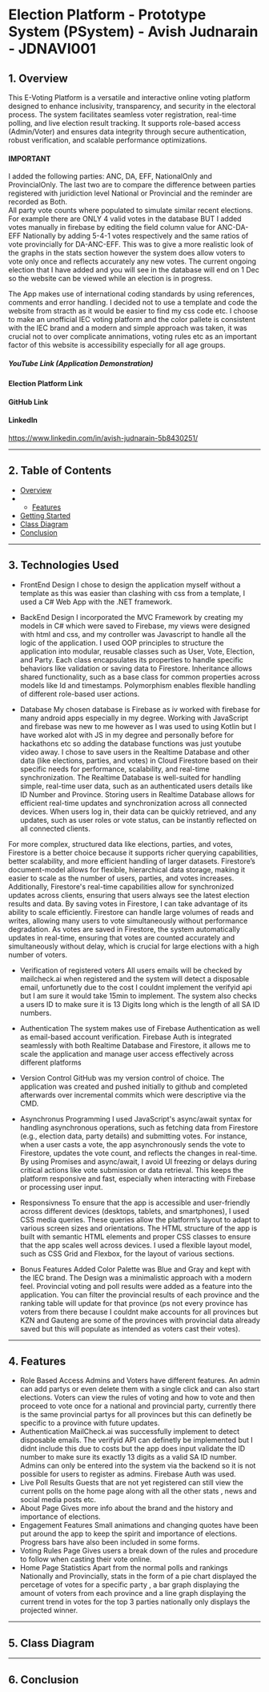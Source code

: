 # Election Platform - Prototype System (PSystem) - Avish Judnarain - JDNAVI001

## 1. Overview
This E-Voting Platform is a versatile and interactive online voting platform designed to enhance inclusivity, transparency, and security in the electoral process. The system facilitates seamless voter registration, real-time polling, and live election result tracking. It supports role-based access (Admin/Voter) and ensures data integrity through secure authentication, robust verification, and scalable performance optimizations. 
#### IMPORTANT 
I added the following parties: ANC, DA, EFF, NationalOnly and ProvincialOnly. The last two are to compare the difference between parties registered with juridiction level National or Provincial and the reminder are recorded as Both.  
All party vote counts where populated to simulate similar recent elections. For example there are ONLY 4 valid votes in the database BUT I added votes manually in firebase by editing the field column value for ANC-DA-EFF Nationally by adding 5-4-1 votes respectively and the same ratios of vote provincially for DA-ANC-EFF. This was to give a more realistic look of the graphs in the stats section however the system does allow voters to vote only once and reflects accurately any new votes. The current ongoing election that I have added and you will see in the database will end on 1 Dec so the website can be viewed while an election is in progress.

The App makes use of international coding standards by using references, comments and error handling. I decided not to use a template and code the website from stracth as it would be easier to find my css code etc. I choose to make an unofficial IEC voting platform
and the color pallete is consistent with the IEC brand and a modern and simple approach was taken, it was crucial not to over complicate annimations, voting rules etc as an important factor of this website is accessibility especially for all age groups.
##### YouTube Link (Application Demonstration) 

#### Election Platform Link

#### GitHub Link

#### LinkedIn 
https://www.linkedin.com/in/avish-judnarain-5b8430251/

---

## 2. Table of Contents
- [Overview](#1-overview)
- - [Features](#3-technologies-used)
- [Getting Started](#4-features)
- [Class Diagram](#5-class-diagram)
- [Conclusion](#6-conclusion)
---

## 3. Technologies Used
- FrontEnd Design
I chose to design the application myself without a template as this was easier than clashing with css from a template, I used a C# Web App with the .NET framework.

- BackEnd Design
I incorporated the MVC Framework by creating my models in C# which were saved to Firebase, my views were designed with html and css, and my controller was Javascript to handle all the logic of the application. I used OOP principles to structure the application into modular, reusable classes such as User, Vote, Election, and Party. Each class encapsulates its properties to handle specific behaviors like validation or saving data to Firestore. Inheritance allows shared functionality, such as a base class for common properties across models like Id and timestamps. Polymorphism enables flexible handling of different role-based user actions.

- Database
My chosen database is Firebase as iv worked with firebase for many android apps especially in my degree. Working with JavaScript and firebase was new to me however as I was used to using Kotlin but I have worked alot with JS in my degree and personally before for hackathons etc so adding the database functions was just youtube video away. I chose to save users in the Realtime Database and other data (like elections, parties, and votes) in Cloud Firestore based on their specific needs for performance, scalability, and real-time synchronization. The Realtime Database is well-suited for handling simple, real-time user data, such as an authenticated users details like ID Number and Province. Storing users in Realtime Database allows for efficient real-time updates and synchronization across all connected devices. When users log in, their data can be quickly retrieved, and any updates, such as user roles or vote status, can be instantly reflected on all connected clients.

For more complex, structured data like elections, parties, and votes, Firestore is a better choice because it supports richer querying capabilities, better scalability, and more efficient handling of larger datasets. Firestore’s document-model allows for flexible, hierarchical data storage, making it easier to scale as the number of users, parties, and votes increases. Additionally, Firestore's real-time capabilities allow for synchronized updates across clients, ensuring that users always see the latest election results and data. By saving votes in Firestore, I can take advantage of its ability to scale efficiently. Firestore can handle large volumes of reads and writes, allowing many users to vote simultaneously without performance degradation. As votes are saved in Firestore, the system automatically updates in real-time, ensuring that votes are counted accurately and simultaneously without delay, which is crucial for large elections with a high number of voters.

- Verification of registered voters
All users emails will be checked by mailcheck.ai when registered and the system will detect a disposable email, unfortunetly due to the cost I couldnt implement the verifyid api but I am sure it would take 15min to implement. The system also checks a users ID to make sure it is 13 Digits long which is the length of all SA ID numbers.

- Authentication
The system makes use of Firebase Authentication as well as email-based account verification. Firebase Auth is integrated seamlessly with both Realtime Database and Firestore, it allows me to scale the application and manage user access effectively across different platforms

- Version Control
GitHub was my version control of choice. The application was created and pushed initially to github and completed afterwards over incremental commits which were descriptive via the CMD.

- Asynchronus Programming
I used JavaScript's async/await syntax for handling asynchronous operations, such as fetching data from Firestore (e.g., election data, party details) and submitting votes. For instance, when a user casts a vote, the app asynchronously sends the vote to Firestore, updates the vote count, and reflects the changes in real-time. By using Promises and async/await, I avoid UI freezing or delays during critical actions like vote submission or data retrieval. This keeps the platform responsive and fast, especially when interacting with Firebase or processing user input.

- Responsivness
To ensure that the app is accessible and user-friendly across different devices (desktops, tablets, and smartphones), I used CSS media queries. These queries allow the platform’s layout to adapt to various screen sizes and orientations. The HTML structure of the app is built with semantic HTML elements and proper CSS classes to ensure that the app scales well across devices. I used a flexible layout model, such as CSS Grid and Flexbox, for the layout of various sections. 

- Bonus Features Added
Color Palette was Blue and Gray and kept with the IEC brand. The Design was a minimalistic approach with a modern feel.
Provincial voting and poll results were added as a feature into the application. You can filter the provincial results of each province and the ranking table will update for that province (ps not every province has voters from there because I couldnt make accounts for all provinces but KZN and Gauteng are some of the provinces with provincial data already saved but this will populate as intended as voters cast their votes).
---
  
## 4. Features
- Role Based Access
Admins and Voters have different features. An admin can add partys or even delete them with a single click and can also start elections. Voters can view the rules of voting and how to vote and then proceed to vote once for a national and provincial party, currently there is the same provincial partys for all provinces but this can definetly be specific to a province with future updates.
- Authentication
MailCheck.ai was successfully implement to detect disposable emails. The verifyid API can definetly be implemented but I didnt include this due to costs but the app does input validate the ID number to make sure its exactly 13 digits as a valid SA ID number.
Admins can only be entered into the system via the backend so it is not possible for users to register as admins. Firebase Auth was used.
- Live Poll Results
Guests that are not yet registered can still view the current polls on the home page along with all the other stats , news and social media posts etc.
- About Page
Gives more info about the brand and the history and importance of elections.
- Engagement Features
Small animations and changing quotes have been put around the app to keep the spirit and importance of elections. Progress bars have also been included in some forms.
- Voting Rules Page
Gives users a break down of the rules and procedure to follow when casting their vote online.
- Home Page Statistics
Apart from the normal polls and rankings Nationally and Provincially, stats in the form of a pie chart displayed the percetage of votes for a specific party , a bar graph displaying the amount of voters from each province and a line graph displaying the current trend in votes for the top 3 parties nationally only displays the projected winner. 
---

## 5. Class Diagram
---
## 6. Conclusion
